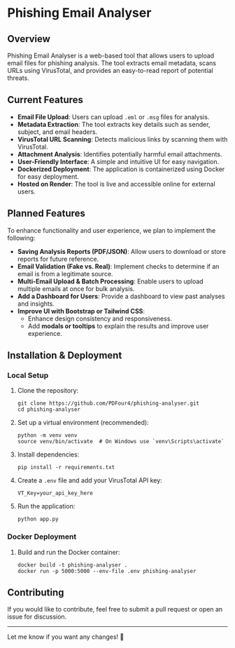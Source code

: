# Phishing Email Analyser

## Overview
Phishing Email Analyser is a web-based tool that allows users to upload email files for phishing analysis. The tool extracts email metadata, scans URLs using VirusTotal, and provides an easy-to-read report of potential threats.

## Current Features
- **Email File Upload**: Users can upload `.eml` or `.msg` files for analysis.
- **Metadata Extraction**: The tool extracts key details such as sender, subject, and email headers.
- **VirusTotal URL Scanning**: Detects malicious links by scanning them with VirusTotal.
- **Attachment Analysis**: Identifies potentially harmful email attachments.
- **User-Friendly Interface**: A simple and intuitive UI for easy navigation.
- **Dockerized Deployment**: The application is containerized using Docker for easy deployment.
- **Hosted on Render**: The tool is live and accessible online for external users.

## Planned Features
To enhance functionality and user experience, we plan to implement the following:
- **Saving Analysis Reports (PDF/JSON)**: Allow users to download or store reports for future reference.
- **Email Validation (Fake vs. Real)**: Implement checks to determine if an email is from a legitimate source.
- **Multi-Email Upload & Batch Processing**: Enable users to upload multiple emails at once for bulk analysis.
- **Add a Dashboard for Users**: Provide a dashboard to view past analyses and insights.
- **Improve UI with Bootstrap or Tailwind CSS**:
  - Enhance design consistency and responsiveness.
  - Add **modals or tooltips** to explain the results and improve user experience.

## Installation & Deployment
### Local Setup
1. Clone the repository:
   ```
   git clone https://github.com/PDFour4/phishing-analyser.git
   cd phishing-analyser
   ```
2. Set up a virtual environment (recommended):
   ```
   python -m venv venv
   source venv/bin/activate  # On Windows use `venv\Scripts\activate`
   ```
3. Install dependencies:
   ```
   pip install -r requirements.txt
   ```
4. Create a `.env` file and add your VirusTotal API key:
   ```
   VT_Key=your_api_key_here
   ```
5. Run the application:
   ```
   python app.py
   ```

### Docker Deployment
1. Build and run the Docker container:
   ```
   docker build -t phishing-analyser .
   docker run -p 5000:5000 --env-file .env phishing-analyser
   ```

## Contributing
If you would like to contribute, feel free to submit a pull request or open an issue for discussion.

--- 

Let me know if you want any changes! 🚀
